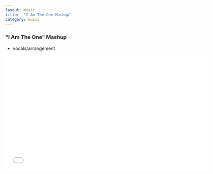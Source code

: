 ```yaml
---
layout: music
title:  "I Am The One Mashup"
category: music
---
```


### "I Am The One" Mashup

<ul class="c-card__stats">
    <li>vocals/arrangement</li>
</ul>

<div class="t-inner">
    <div class="c-media">
        <iframe class="c-media__embed" width="640" height="360" src="//www.youtube.com/embed/LrFe3tLg8uk?rel=0" frameborder="0" allowfullscreen></iframe>
    </div>
</div>
